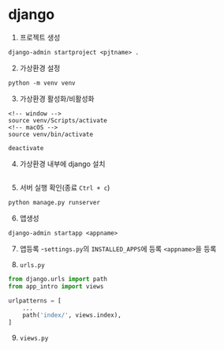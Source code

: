 # django

1. 프로젝트 생성

```
django-admin startproject <pjtname> .
```

2. 가상환경 설정
```
python -m venv venv
```

3. 가상환경 활성화/비활성화
```
<!-- window -->
source venv/Scripts/activate
<!-- macOS -->
source venv/bin/activate

deactivate
```
4. 가상환경 내부에 django 설치
```

```

5. 서버 실행 확인(종료 `Ctrl + c`)
```
python manage.py runserver
```

6. 앱생성
```
django-admin startapp <appname>
```

7. 앱등록
-`settings.py`의 `INSTALLED_APPS`에 등록
    `<appname>`을 등록

8. `urls.py`
```python
from django.urls import path
from app_intro import views

urlpatterns = [
    ...
    path('index/', views.index),
]
```
9. `views.py`
```python

```
